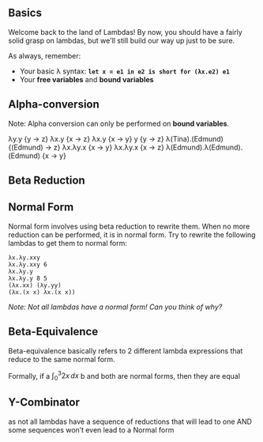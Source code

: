 ## Basics

Welcome back to the land of Lambdas! By now, you should have a fairly solid grasp on lambdas, but we'll still build our way up just to be sure.

As always, remember:

* Your basic λ syntax: **`let x = e1 in e2 is short for (λx.e2) e1`**
* Your **free variables** and **bound variables**

## Alpha-conversion

Note: Alpha conversion can only be performed on **bound variables**.

λy.y {y → z}
λx.y {x → z}
λx.y {x → y}
y {y → z}
λ(Tina).(Edmund) {(Edmund) → z}
λx.λy.x {x → y}
λx.λy.x {x → z}
λ(Edmund).λ(Edmund).(Edmund) {x → y}

## Beta Reduction



## Normal Form

Normal form involves using beta reduction to rewrite them. When no more reduction can be performed, it is in normal form. Try to rewrite the following lambdas to get them to normal form:

```
λx.λy.xxy
λx.λy.xxy 6
λx.λy.y
λx.λy.y 8 5
(λx.xx) (λy.yy)
(λx.(x x) λx.(x x))
```

_Note: Not all lambdas have a normal form! Can you think of why?_

## Beta-Equivalence

Beta-equivalence basically refers to 2 different lambda expressions that reduce to the same normal form.

Formally,  if a $\int_0^3 2x \,dx$ b and both are normal
forms, then they are equal

## Y-Combinator

as not all lambdas have a sequence of reductions that will lead to one AND some sequences won’t even lead to a Normal form
